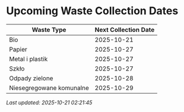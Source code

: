 # Upcoming Waste Collection Dates

| Waste Type | Next Collection Date |
|------------|----------------------|
| Bio | 2025-10-21 |
| Papier | 2025-10-27 |
| Metal i plastik | 2025-10-27 |
| Szkło | 2025-10-27 |
| Odpady zielone | 2025-10-28 |
| Niesegregowane komunalne | 2025-10-29 |


*Last updated: 2025-10-21 02:21:45*
